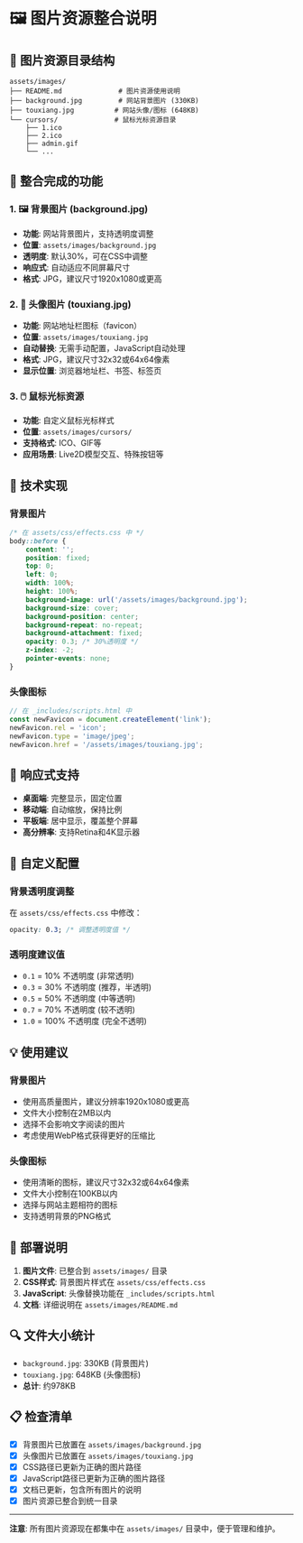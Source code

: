 # 🖼️ 图片资源整合说明

## 📁 图片资源目录结构

```
assets/images/
├── README.md              # 图片资源使用说明
├── background.jpg         # 网站背景图片 (330KB)
├── touxiang.jpg          # 网站头像/图标 (648KB)
└── cursors/              # 鼠标光标资源目录
    ├── 1.ico
    ├── 2.ico
    ├── admin.gif
    └── ...
```

## 🎯 整合完成的功能

### 1. 🖼️ 背景图片 (background.jpg)
- **功能**: 网站背景图片，支持透明度调整
- **位置**: `assets/images/background.jpg`
- **透明度**: 默认30%，可在CSS中调整
- **响应式**: 自动适应不同屏幕尺寸
- **格式**: JPG，建议尺寸1920x1080或更高

### 2. 👤 头像图片 (touxiang.jpg)
- **功能**: 网站地址栏图标（favicon）
- **位置**: `assets/images/touxiang.jpg`
- **自动替换**: 无需手动配置，JavaScript自动处理
- **格式**: JPG，建议尺寸32x32或64x64像素
- **显示位置**: 浏览器地址栏、书签、标签页

### 3. 🖱️ 鼠标光标资源
- **功能**: 自定义鼠标光标样式
- **位置**: `assets/images/cursors/`
- **支持格式**: ICO、GIF等
- **应用场景**: Live2D模型交互、特殊按钮等

## 🔧 技术实现

### 背景图片
```css
/* 在 assets/css/effects.css 中 */
body::before {
    content: '';
    position: fixed;
    top: 0;
    left: 0;
    width: 100%;
    height: 100%;
    background-image: url('/assets/images/background.jpg');
    background-size: cover;
    background-position: center;
    background-repeat: no-repeat;
    background-attachment: fixed;
    opacity: 0.3; /* 30%透明度 */
    z-index: -2;
    pointer-events: none;
}
```

### 头像图标
```javascript
// 在 _includes/scripts.html 中
const newFavicon = document.createElement('link');
newFavicon.rel = 'icon';
newFavicon.type = 'image/jpeg';
newFavicon.href = '/assets/images/touxiang.jpg';
```

## 📱 响应式支持

- **桌面端**: 完整显示，固定位置
- **移动端**: 自动缩放，保持比例
- **平板端**: 居中显示，覆盖整个屏幕
- **高分辨率**: 支持Retina和4K显示器

## 🎨 自定义配置

### 背景透明度调整
在 `assets/css/effects.css` 中修改：
```css
opacity: 0.3; /* 调整透明度值 */
```

### 透明度建议值
- `0.1` = 10% 不透明度 (非常透明)
- `0.3` = 30% 不透明度 (推荐，半透明)
- `0.5` = 50% 不透明度 (中等透明)
- `0.7` = 70% 不透明度 (较不透明)
- `1.0` = 100% 不透明度 (完全不透明)

## 💡 使用建议

### 背景图片
- 使用高质量图片，建议分辨率1920x1080或更高
- 文件大小控制在2MB以内
- 选择不会影响文字阅读的图片
- 考虑使用WebP格式获得更好的压缩比

### 头像图标
- 使用清晰的图标，建议尺寸32x32或64x64像素
- 文件大小控制在100KB以内
- 选择与网站主题相符的图标
- 支持透明背景的PNG格式

## 🚀 部署说明

1. **图片文件**: 已整合到 `assets/images/` 目录
2. **CSS样式**: 背景图片样式在 `assets/css/effects.css`
3. **JavaScript**: 头像替换功能在 `_includes/scripts.html`
4. **文档**: 详细说明在 `assets/images/README.md`

## 🔍 文件大小统计

- `background.jpg`: 330KB (背景图片)
- `touxiang.jpg`: 648KB (头像图标)
- **总计**: 约978KB

## 📋 检查清单

- [x] 背景图片已放置在 `assets/images/background.jpg`
- [x] 头像图片已放置在 `assets/images/touxiang.jpg`
- [x] CSS路径已更新为正确的图片路径
- [x] JavaScript路径已更新为正确的图片路径
- [x] 文档已更新，包含所有图片的说明
- [x] 图片资源已整合到统一目录

---

**注意**: 所有图片资源现在都集中在 `assets/images/` 目录中，便于管理和维护。 